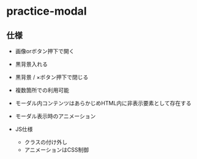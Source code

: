 # practice-modal

## 仕様
- 画像orボタン押下で開く
- 黒背景入れる
- 黒背景 / ×ボタン押下で閉じる
- 複数箇所での利用可能
- モーダル内コンテンツはあらかじめHTML内に非表示要素として存在する
- モーダル表示時のアニメーション

- JS仕様
  - クラスの付け外し
  - アニメーションはCSS制御

